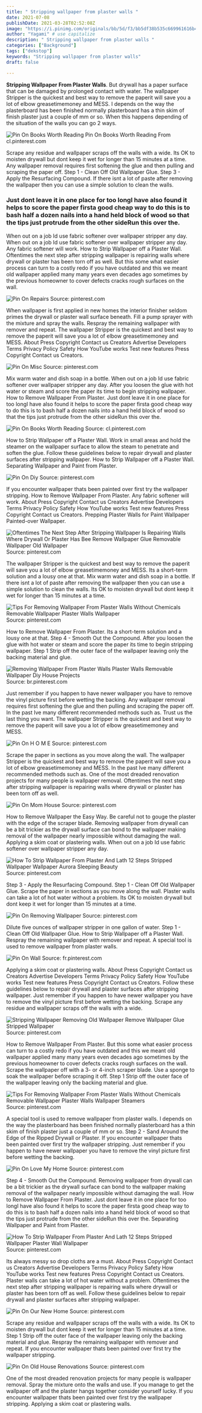 ```yaml
---
title: " Stripping wallpaper from plaster walls "
date: 2021-07-08
publishDate: 2021-03-28T02:52:08Z
image: "https://i.pinimg.com/originals/bb/5d/f3/bb5df38b535c669961616b433cd80b70.jpg"
author: "Yagami" # use capitalize
description: " Stripping wallpaper from plaster walls "
categories: ["Background"]
tags: ["dekstop"]
keywords: "Stripping wallpaper from plaster walls"
draft: false

---
```



**Stripping Wallpaper From Plaster Walls**. But drywall has a paper surface that can be damaged by prolonged contact with water. The wallpaper Stripper is the quickest and best way to remove the paperit will save you a lot of elbow greasetimemoney and MESS. I depends on the way the plasterboard has been finished normally plasterboard has a thin skim of finish plaster just a couple of mm or so. When this happens depending of the situation of the walls you can go 2 ways.

![Pin On Books Worth Reading](https://i.pinimg.com/originals/6a/5c/7f/6a5c7f7fd9ab6fd071f18e51e18766bc.jpg "Pin On Books Worth Reading")
Pin On Books Worth Reading From cl.pinterest.com


Scrape any residue and wallpaper scraps off the walls with a wide. Its OK to moisten drywall but dont keep it wet for longer than 15 minutes at a time. Any wallpaper removal requires first softening the glue and then pulling and scraping the paper off. Step 1 - Clean Off Old Wallpaper Glue. Step 3 - Apply the Resurfacing Compound. If there isnt a lot of paste after removing the wallpaper then you can use a simple solution to clean the walls.

### Just dont leave it in one place for too longI have also found it helps to score the paper firsta good cheap way to do this is to bash half a dozen nails into a hand held block of wood so that the tips just protrude from the other sideRun this over the.

When out on a job Id use fabric softener over wallpaper stripper any day. When out on a job Id use fabric softener over wallpaper stripper any day. Any fabric softener will work. How to Strip Wallpaper off a Plaster Wall. Oftentimes the next step after stripping wallpaper is repairing walls where drywall or plaster has been torn off as well. But this some what easier process can turn to a costly redo if you have outdated and this we meant old wallpaper applied many many years even decades ago sometimes by the previous homeowner to cover defects cracks rough surfaces on the wall.


![Pin On Repairs](https://i.pinimg.com/originals/88/d5/82/88d582d6d1177e1dab623a8b101b739a.jpg "Pin On Repairs")
Source: pinterest.com

When wallpaper is first applied in new homes the interior finisher seldom primes the drywall or plaster wall surface beneath. Fill a pump sprayer with the mixture and spray the walls. Respray the remaining wallpaper with remover and repeat. The wallpaper Stripper is the quickest and best way to remove the paperit will save you a lot of elbow greasetimemoney and MESS. About Press Copyright Contact us Creators Advertise Developers Terms Privacy Policy Safety How YouTube works Test new features Press Copyright Contact us Creators.

![Pin On Misc](https://i.pinimg.com/originals/df/13/07/df130764a40fa8805427047139513277.png "Pin On Misc")
Source: pinterest.com

Mix warm water and dish soap in a bottle. When out on a job Id use fabric softener over wallpaper stripper any day. After you loosen the glue with hot water or steam and score the paper its time to begin stripping wallpaper. How to Remove Wallpaper From Plaster. Just dont leave it in one place for too longI have also found it helps to score the paper firsta good cheap way to do this is to bash half a dozen nails into a hand held block of wood so that the tips just protrude from the other sideRun this over the.

![Pin On Books Worth Reading](https://i.pinimg.com/originals/6a/5c/7f/6a5c7f7fd9ab6fd071f18e51e18766bc.jpg "Pin On Books Worth Reading")
Source: cl.pinterest.com

How to Strip Wallpaper off a Plaster Wall. Work in small areas and hold the steamer on the wallpaper surface to allow the steam to penetrate and soften the glue. Follow these guidelines below to repair drywall and plaster surfaces after stripping wallpaper. How to Strip Wallpaper off a Plaster Wall. Separating Wallpaper and Paint from Plaster.

![Pin On Diy](https://i.pinimg.com/originals/c4/6b/fa/c46bfa75b9269c3db37e5cdf7764113f.jpg "Pin On Diy")
Source: pinterest.com

If you encounter wallpaper thats been painted over first try the wallpaper stripping. How to Remove Wallpaper From Plaster. Any fabric softener will work. About Press Copyright Contact us Creators Advertise Developers Terms Privacy Policy Safety How YouTube works Test new features Press Copyright Contact us Creators. Prepping Plaster Walls for Paint Wallpaper Painted-over Wallpaper.

![Oftentimes The Next Step After Stripping Wallpaper Is Repairing Walls Where Drywall Or Plaster Has Bee Remove Wallpaper Glue Removable Wallpaper Old Wallpaper](https://i.pinimg.com/originals/d6/5f/10/d65f10bc305d522e09fc6e180e7c5f37.jpg "Oftentimes The Next Step After Stripping Wallpaper Is Repairing Walls Where Drywall Or Plaster Has Bee Remove Wallpaper Glue Removable Wallpaper Old Wallpaper")
Source: pinterest.com

The wallpaper Stripper is the quickest and best way to remove the paperit will save you a lot of elbow greasetimemoney and MESS. Its a short-term solution and a lousy one at that. Mix warm water and dish soap in a bottle. If there isnt a lot of paste after removing the wallpaper then you can use a simple solution to clean the walls. Its OK to moisten drywall but dont keep it wet for longer than 15 minutes at a time.

![Tips For Removing Wallpaper From Plaster Walls Without Chemicals Removable Wallpaper Plaster Walls Wallpaper](https://i.pinimg.com/originals/f5/4e/ee/f54eee80d704018ee05ceb70a3f76c05.jpg "Tips For Removing Wallpaper From Plaster Walls Without Chemicals Removable Wallpaper Plaster Walls Wallpaper")
Source: pinterest.com

How to Remove Wallpaper From Plaster. Its a short-term solution and a lousy one at that. Step 4 - Smooth Out the Compound. After you loosen the glue with hot water or steam and score the paper its time to begin stripping wallpaper. Step 1 Strip off the outer face of the wallpaper leaving only the backing material and glue.

![Removing Wallpaper From Plaster Walls Plaster Walls Removable Wallpaper Diy House Projects](https://i.pinimg.com/originals/ec/09/59/ec095911515273fe7d1c1844028039be.jpg "Removing Wallpaper From Plaster Walls Plaster Walls Removable Wallpaper Diy House Projects")
Source: br.pinterest.com

Just remember if you happen to have newer wallpaper you have to remove the vinyl picture first before wetting the backing. Any wallpaper removal requires first softening the glue and then pulling and scraping the paper off. In the past Ive many different recommended methods such as. Trust us the last thing you want. The wallpaper Stripper is the quickest and best way to remove the paperit will save you a lot of elbow greasetimemoney and MESS.

![Pin On H O M E](https://i.pinimg.com/originals/df/86/cc/df86ccf9fa5f02c24c8f783606e15ab9.jpg "Pin On H O M E")
Source: pinterest.com

Scrape the paper in sections as you move along the wall. The wallpaper Stripper is the quickest and best way to remove the paperit will save you a lot of elbow greasetimemoney and MESS. In the past Ive many different recommended methods such as. One of the most dreaded renovation projects for many people is wallpaper removal. Oftentimes the next step after stripping wallpaper is repairing walls where drywall or plaster has been torn off as well.

![Pin On Mom House](https://i.pinimg.com/originals/82/e8/ea/82e8ead877e70928b2043432eda854e3.jpg "Pin On Mom House")
Source: pinterest.com

How to Remove Wallpaper the Easy Way. Be careful not to gouge the plaster with the edge of the scraper blade. Removing wallpaper from drywall can be a bit trickier as the drywall surface can bond to the wallpaper making removal of the wallpaper nearly impossible without damaging the wall. Applying a skim coat or plastering walls. When out on a job Id use fabric softener over wallpaper stripper any day.

![How To Strip Wallpaper From Plaster And Lath 12 Steps Stripped Wallpaper Wallpaper Aurora Sleeping Beauty](https://i.pinimg.com/originals/3d/0f/87/3d0f87885d8895fc880d2c22e89a0ffd.jpg "How To Strip Wallpaper From Plaster And Lath 12 Steps Stripped Wallpaper Wallpaper Aurora Sleeping Beauty")
Source: pinterest.com

Step 3 - Apply the Resurfacing Compound. Step 1 - Clean Off Old Wallpaper Glue. Scrape the paper in sections as you move along the wall. Plaster walls can take a lot of hot water without a problem. Its OK to moisten drywall but dont keep it wet for longer than 15 minutes at a time.

![Pin On Removing Wallpaper](https://i.pinimg.com/originals/d3/87/ec/d387ec454cab13876dbca9b84d49d55a.jpg "Pin On Removing Wallpaper")
Source: pinterest.com

Dilute five ounces of wallpaper stripper in one gallon of water. Step 1 - Clean Off Old Wallpaper Glue. How to Strip Wallpaper off a Plaster Wall. Respray the remaining wallpaper with remover and repeat. A special tool is used to remove wallpaper from plaster walls.

![Pin On Wall](https://i.pinimg.com/originals/cd/8f/51/cd8f51c84ca5b27c59ac866b609e63f0.jpg "Pin On Wall")
Source: fr.pinterest.com

Applying a skim coat or plastering walls. About Press Copyright Contact us Creators Advertise Developers Terms Privacy Policy Safety How YouTube works Test new features Press Copyright Contact us Creators. Follow these guidelines below to repair drywall and plaster surfaces after stripping wallpaper. Just remember if you happen to have newer wallpaper you have to remove the vinyl picture first before wetting the backing. Scrape any residue and wallpaper scraps off the walls with a wide.

![Stripping Wallpaper Removing Old Wallpaper Remove Wallpaper Glue Stripped Wallpaper](https://i.pinimg.com/736x/2c/67/24/2c672441be58d6dce2a3f4c27fbde5ed.jpg "Stripping Wallpaper Removing Old Wallpaper Remove Wallpaper Glue Stripped Wallpaper")
Source: pinterest.com

How to Remove Wallpaper From Plaster. But this some what easier process can turn to a costly redo if you have outdated and this we meant old wallpaper applied many many years even decades ago sometimes by the previous homeowner to cover defects cracks rough surfaces on the wall. Scrape the wallpaper off with a 3- or 4-inch scraper blade. Use a sponge to soak the wallpaper before scraping it off. Step 1 Strip off the outer face of the wallpaper leaving only the backing material and glue.

![Tips For Removing Wallpaper From Plaster Walls Without Chemicals Removable Wallpaper Plaster Walls Wallpaper Steamers](https://i.pinimg.com/originals/d8/1e/32/d81e32ad4bda96d0006d5485ce99dd18.jpg "Tips For Removing Wallpaper From Plaster Walls Without Chemicals Removable Wallpaper Plaster Walls Wallpaper Steamers")
Source: pinterest.com

A special tool is used to remove wallpaper from plaster walls. I depends on the way the plasterboard has been finished normally plasterboard has a thin skim of finish plaster just a couple of mm or so. Step 2 - Sand Around the Edge of the Ripped Drywall or Plaster. If you encounter wallpaper thats been painted over first try the wallpaper stripping. Just remember if you happen to have newer wallpaper you have to remove the vinyl picture first before wetting the backing.

![Pin On Love My Home](https://i.pinimg.com/originals/2b/7f/2b/2b7f2bdc043632100f9bb3984c92d634.jpg "Pin On Love My Home")
Source: pinterest.com

Step 4 - Smooth Out the Compound. Removing wallpaper from drywall can be a bit trickier as the drywall surface can bond to the wallpaper making removal of the wallpaper nearly impossible without damaging the wall. How to Remove Wallpaper From Plaster. Just dont leave it in one place for too longI have also found it helps to score the paper firsta good cheap way to do this is to bash half a dozen nails into a hand held block of wood so that the tips just protrude from the other sideRun this over the. Separating Wallpaper and Paint from Plaster.

![How To Strip Wallpaper From Plaster And Lath 12 Steps Stripped Wallpaper Plaster Wall Wallpaper](https://i.pinimg.com/originals/3e/40/01/3e4001a6a9a0039f51ce53ad4a7216a1.jpg "How To Strip Wallpaper From Plaster And Lath 12 Steps Stripped Wallpaper Plaster Wall Wallpaper")
Source: pinterest.com

Its always messy so drop cloths are a must. About Press Copyright Contact us Creators Advertise Developers Terms Privacy Policy Safety How YouTube works Test new features Press Copyright Contact us Creators. Plaster walls can take a lot of hot water without a problem. Oftentimes the next step after stripping wallpaper is repairing walls where drywall or plaster has been torn off as well. Follow these guidelines below to repair drywall and plaster surfaces after stripping wallpaper.

![Pin On Our New Home](https://i.pinimg.com/originals/45/67/2a/45672a9eef35576a869022008c22ff5f.jpg "Pin On Our New Home")
Source: pinterest.com

Scrape any residue and wallpaper scraps off the walls with a wide. Its OK to moisten drywall but dont keep it wet for longer than 15 minutes at a time. Step 1 Strip off the outer face of the wallpaper leaving only the backing material and glue. Respray the remaining wallpaper with remover and repeat. If you encounter wallpaper thats been painted over first try the wallpaper stripping.

![Pin On Old House Renovations](https://i.pinimg.com/originals/bb/5d/f3/bb5df38b535c669961616b433cd80b70.jpg "Pin On Old House Renovations")
Source: pinterest.com

One of the most dreaded renovation projects for many people is wallpaper removal. Spray the mixture onto the walls and use. If you manage to get the wallpaper off and the plaster hangs together consider yourself lucky. If you encounter wallpaper thats been painted over first try the wallpaper stripping. Applying a skim coat or plastering walls.

